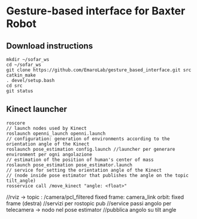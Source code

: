 # Gesture-based interface for Baxter Robot

## Download instructions
```
mkdir ~/sofar_ws
cd ~/sofar_ws
git clone https://github.com/EmaroLab/gesture_based_interface.git src
catkin_make
. devel/setup.bash
cd src
git status
```

## Kinect launcher
```
roscore
// launch nodes used by Kinect
roslaunch openni_launch openni.launch
// configuration: generation of environments according to the orientation angle of the Kinect
roslaunch pose_estimation config.launch //launcher per generare environment per ogni angolazione
// estimation of the position of human's center of mass
roslaunch pose_estimation pose_estimator.launch
// service for setting the orientation angle of the Kinect 
// (node inside pose estimator that publishes the angle on the topic tilt_angle)
rosservice call /move_kinect "angle: <float>"
```

//rviz -> topic : /camera/pcl_filtered
	fixed frame: camera_link
	orbit: fixed frame (destra) 
//servizi per 
rostopic pub //service passi angolo per telecamera -> nodo nel pose estimator
//pubblica angolo su tilt angle
